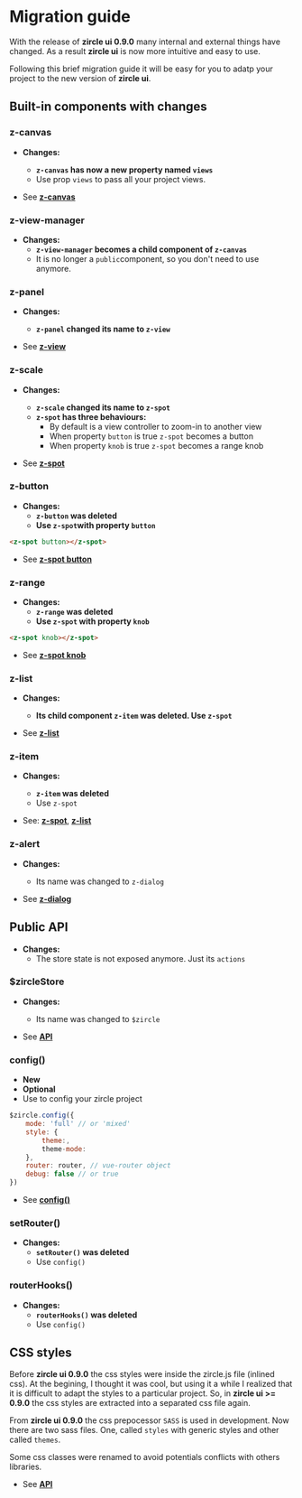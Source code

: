 # Migration guide

With the release of **zircle ui 0.9.0** many internal and external things have changed. As a result **zircle ui** is now more intuitive and easy to use.

Following this brief migration guide it will be easy for you to adatp your project to the new version of **zircle ui**.

## Built-in components with changes

### z-canvas

- **Changes:**
	- **`z-canvas` has now a new property named `views`**
	- Use prop `views` to pass all your project views.

- See [**z-canvas**](/api/z-canvas.html)

### z-view-manager
- **Changes:**
	- **`z-view-manager` becomes a child component of `z-canvas`**
	- It is no longer a `public`component, so you don't need to use anymore.

### z-panel
- **Changes:**
	- **`z-panel` changed its name to `z-view`**

- See [**z-view**](/api/z-view.html)

### z-scale
- **Changes:**
	- **`z-scale` changed its name to `z-spot`**
	- **`z-spot` has three behaviours:**
		- By default is a view controller to zoom-in to another view
		- When property `button` is true `z-spot` becomes a button
		- When property `knob` is true `z-spot` becomes a range knob

- See [**z-spot**](/api/z-spot.html)

### z-button
- **Changes:**
	- **`z-button` was deleted**
	- **Use `z-spot`with property `button`**

```html
<z-spot button></z-spot>
```

- See [**z-spot button**](/api/z-spot.html#play-as-button)

### z-range
- **Changes:**
	- **`z-range` was deleted**
	- **Use `z-spot` with property `knob`**

```html
<z-spot knob></z-spot>
```
- See [**z-spot knob**](/api/z-spot.html#play-as-range-knob)

### z-list
- **Changes:**
	- **Its child component `z-item` was deleted. Use `z-spot`**

- See [**z-list**](/api/z-list.html)

### z-item
- **Changes:**
	- **`z-item` was deleted**
	- Use `z-spot` 

- See: [**z-spot**](/api/z-spot.html), [**z-list**](/api/z-list.html)

### z-alert
- **Changes:**
	- Its name was changed to `z-dialog`

- See [**z-dialog**](/api/z-dialog.html)

## Public API
- **Changes:**
	- The store state is not exposed anymore. Just its `actions`

### $zircleStore
- **Changes:**
	- Its name was changed to `$zircle`

- See [**API**](/api/public-api.html)

### config()
- **New**
- **Optional**
- Use to config your zircle project

```js
$zircle.config({
	mode: 'full' // or 'mixed'
	style: {
		theme:,
		theme-mode:
	},
	router: router, // vue-router object
	debug: false // or true
})
```

- See [**config()**](/api/public-api.html#config)

### setRouter() 
- **Changes:**
	- **`setRouter()` was deleted**
	- Use `config()`

### routerHooks() 
- **Changes:**
	- **`routerHooks()` was deleted**
	- Use `config()`	

## CSS styles
Before **zircle ui 0.9.0** the css styles were inside the zircle.js file (inlined css). At the begining, I thought it was cool, but using it a while I realized that it is difficult to adapt the styles to a particular project. So, in **zircle ui >= 0.9.0** the css styles are extracted into a separated css file again.

From **zircle ui 0.9.0** the css prepocessor `SASS` is used in development. Now there are two sass files. One, called `styles` with generic styles and other called `themes`. 

Some css classes were renamed to avoid potentials conflicts with others libraries.

- See [**API**](/guide/themes-styles-and-colors.html)


